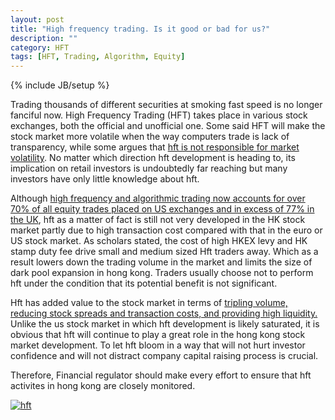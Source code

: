 ```yaml
---
layout: post
title: "High frequency trading. Is it good or bad for us?"
description: ""
category: HFT
tags: [HFT, Trading, Algorithm, Equity]
---
```

{% include JB/setup %}

Trading thousands of different securities at smoking fast speed is no longer fanciful now. High Frequency Trading (HFT) takes place in various stock exchanges, both the official and 
unofficial one. Some said HFT will make the stock market more volatile when the way computers trade is lack of transparency, while some argues that [hft is not responsible for market volatility](http://www.highfrequencytraders.com/blog/909/hft-not-responsible-market-volatility-%E2%80%93-you-are). 
No matter which direction hft development is heading to, its implication on retail investors is undoubtedly far reaching but many investors have only little knowledge about hft.

Although [high frequency and 
algorithmic trading now accounts for over 70% of all equity trades placed on US exchanges and in excess of 77% in the 
UK](http://allaboutalpha.com/blog/2011/09/06/the-secrets-of-high-frequency-trading/), 
hft as a matter of fact is still not very developed in the HK stock market partly due to high transaction cost compared with that in the 
euro or US stock market. As scholars stated, the cost of high HKEX levy and HK stamp duty fee drive small and medium sized Hft traders away. Which as a 
result lowers down the trading volume in the market and limits the size of dark pool expansion in hong kong. Traders usually choose not to 
perform hft under the condition that its potential benefit is not significant.

Hft has added value to the stock market in terms of 
[tripling volume, reducing stock spreads and transaction costs, and providing high 
liquidity.](http://www.cbsnews.com/2100-18560_162-20066899.html) Unlike the us stock market in which hft development is likely saturated, it is obvious 
that hft will continue to play a great role in the hong kong stock market development. To let hft bloom in a way that will not hurt 
investor confidence and will not distract company capital raising process is crucial.

Therefore, Financial regulator should make every effort to ensure that hft activites in hong kong are closely monitored.

[![hft](http://ryancheng.s3.amazonaws.com/Linear%20Programming/hft.jpg)](http://www.google.com/imgres?q=high+frequency+trading&start=12&num=10&um=1&hl=en&rlz=1C1GGGE_enHK411&biw=1024&bih=677&tbm=isch&tbnid=d5acmlOWk2Eq-M:&imgrefurl=http://www.redlinetrading.com/solutions/high-frequency-trading/&docid=UHYPP1Iv8sb-oM&imgurl=http://www.redlinetrading.com/img/high-frequency-trading.jpg&w=352&h=222&ei=eINgUK-OBoWjiQeIy4HICw&zoom=1&iact=hc&vpx=309&vpy=279&dur=5009&hovh=177&hovw=281&tx=203&ty=66&sig=103780612564279806393&page=2&tbnh=146&tbnw=198&ndsp=16&ved=1t:429,r:13,s:12,i:48)